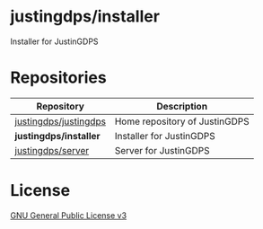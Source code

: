 # justingdps/installer
Installer for JustinGDPS

# Repositories
Repository | Description
-----------|------------
[justingdps/justingdps](https://github.com/justingdps/justingdps) | Home repository of JustinGDPS
**justingdps/installer** | Installer for JustinGDPS
[justingdps/server](https://github.com/justingdps/server) | Server for JustinGDPS

# License
[GNU General Public License v3](./LICENSE)